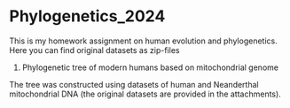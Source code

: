 # Phylogenetics_2024
This is my homework assignment on human evolution and phylogenetics.
Here you can find original datasets as zip-files

1. Phylogenetic tree of modern humans based on mitochondrial genome
 
 The tree was constructed using datasets of human and Neanderthal mitochondrial DNA (the original datasets are provided in the attachments).

